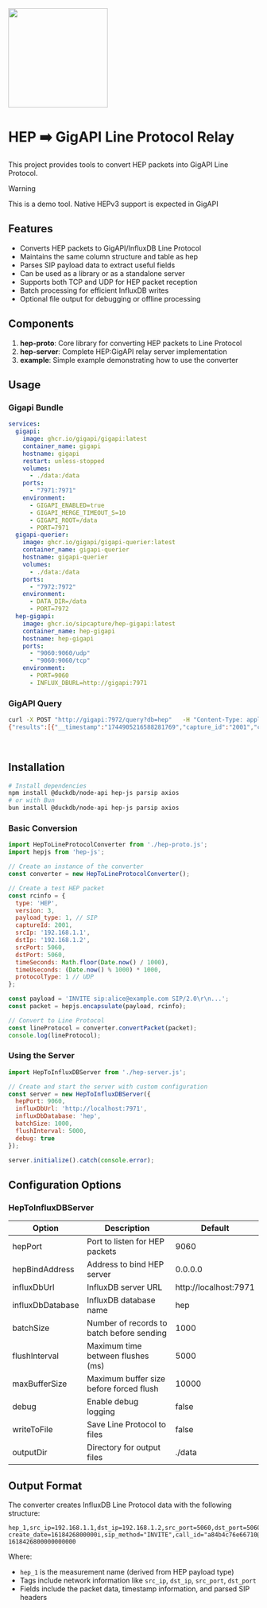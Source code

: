 <img src="https://github.com/user-attachments/assets/ddd8d553-3740-4a98-b365-76c0b971d031" width=200 />

# HEP ➡️ GigAPI Line Protocol Relay

This project provides tools to convert HEP packets into GigAPI Line Protocol.

> [!WARNING]
> This is a demo tool. Native HEPv3 support is expected in GigAPI

## Features

- Converts HEP packets to GigAPI/InfluxDB Line Protocol
- Maintains the same column structure and table as hep
- Parses SIP payload data to extract useful fields
- Can be used as a library or as a standalone server
- Supports both TCP and UDP for HEP packet reception
- Batch processing for efficient InfluxDB writes
- Optional file output for debugging or offline processing

## Components

1. **hep-proto**: Core library for converting HEP packets to Line Protocol
2. **hep-server**: Complete HEP:GigAPI relay server implementation
3. **example**: Simple example demonstrating how to use the converter


## Usage

### Gigapi Bundle
```yaml
services:
  gigapi:
    image: ghcr.io/gigapi/gigapi:latest
    container_name: gigapi
    hostname: gigapi
    restart: unless-stopped
    volumes:
      - ./data:/data
    ports:
      - "7971:7971"
    environment:
      - GIGAPI_ENABLED=true
      - GIGAPI_MERGE_TIMEOUT_S=10
      - GIGAPI_ROOT=/data
      - PORT=7971
  gigapi-querier:
    image: ghcr.io/gigapi/gigapi-querier:latest
    container_name: gigapi-querier
    hostname: gigapi-querier
    volumes:
      - ./data:/data
    ports:
      - "7972:7972"
    environment:
      - DATA_DIR=/data
      - PORT=7972
  hep-gigapi:
    image: ghcr.io/sipcapture/hep-gigapi:latest
    container_name: hep-gigapi
    hostname: hep-gigapi
    ports:
      - "9060:9060/udp"
      - "9060:9060/tcp"
    environment:
      - PORT=9060
      - INFLUX_DBURL=http://gigapi:7971
```
### GigAPI Query
```bash
curl -X POST "http://gigapi:7972/query?db=hep"   -H "Content-Type: application/json"    -d '{"query": "SELECT * FROM hep_1"}'  
{"results":[{"__timestamp":"1744905216588281769","capture_id":"2001","capture_pass":"myHep","create_date":"1744905210441","date":"2025-04-17T00:00:00Z","dst_ip":"192.168.1.2","dst_port":"5060","hour":"15","payload":"INVITE sip:alice@example.com SIP/2.0\\r\\nVia: SIP/2.0/UDP 192.168.1.1:5060;branch=z9hG4bK776asdhds\\r\\nFrom: Bob \u003csip:bob@example.com\u003e;tag=1928301774\\r\\nTo: Alice \u003csip:alice@example.com\u003e\\r\\nCall-ID: a84b4c76e66710@example.com\\r\\nCSeq: 314159 INVITE\\r\\nContact: \u003csip:bob@192.168.1.1:5060\u003e\\r\\nContent-Type: application/sdp\\r\\nContent-Length: 0\\r\\n\\r\\n","payload_size":"327","src_ip":"192.168.1.1","src_port":"5060","time":"1744905210441000000","time_sec":"1744905210","time_usec":"441000"},{"__timestamp":"1744905216588281850","capture_id":"2001","capture_pass":"myHep","create_date":"1744905210442","date":"2025-04-17T00:00:00Z","dst_ip":"192.168.1.2","dst_port":"5060","hour":"15","payload":"INVITE sip:alice@example.com SIP/2.0\\r\\nVia: SIP/2.0/UDP 192.168.1.1:5060;branch=z9hG4bK776asdhds\\r\\nFrom: Bob \u003csip:bob@example.com\u003e;tag=1928301774\\r\\nTo: Alice \u003csip:alice@example.com\u003e\\r\\nCall-ID: a84b4c76e66710@example.com\\r\\nCSeq: 314159 INVITE\\r\\nContact: \u003csip:bob@192.168.1.1:5060\u003e\\r\\nContent-Type: application/sdp\\r\\nContent-Length: 0\\r\\n\\r\\n","payload_size":"327","src_ip":"192.168.1.1","src_port":"5060","time":"1744905210442000000","time_sec":"1744905210","time_usec":"442000"}]}
```

<br>

## Installation

```bash
# Install dependencies
npm install @duckdb/node-api hep-js parsip axios
# or with Bun
bun install @duckdb/node-api hep-js parsip axios
```

### Basic Conversion

```javascript
import HepToLineProtocolConverter from './hep-proto.js';
import hepjs from 'hep-js';

// Create an instance of the converter
const converter = new HepToLineProtocolConverter();

// Create a test HEP packet
const rcinfo = {
  type: 'HEP',
  version: 3,
  payload_type: 1, // SIP
  captureId: 2001,
  srcIp: '192.168.1.1',
  dstIp: '192.168.1.2',
  srcPort: 5060,
  dstPort: 5060,
  timeSeconds: Math.floor(Date.now() / 1000),
  timeUseconds: (Date.now() % 1000) * 1000,
  protocolType: 1 // UDP
};

const payload = 'INVITE sip:alice@example.com SIP/2.0\r\n...';
const packet = hepjs.encapsulate(payload, rcinfo);

// Convert to Line Protocol
const lineProtocol = converter.convertPacket(packet);
console.log(lineProtocol);
```

### Using the Server

```javascript
import HepToInfluxDBServer from './hep-server.js';

// Create and start the server with custom configuration
const server = new HepToInfluxDBServer({
  hepPort: 9060,
  influxDbUrl: 'http://localhost:7971',
  influxDbDatabase: 'hep',
  batchSize: 1000,
  flushInterval: 5000,
  debug: true
});

server.initialize().catch(console.error);
```

## Configuration Options

### HepToInfluxDBServer

| Option | Description | Default |
|--------|-------------|---------|
| hepPort | Port to listen for HEP packets | 9060 |
| hepBindAddress | Address to bind HEP server | 0.0.0.0 |
| influxDbUrl | InfluxDB server URL | http://localhost:7971 |
| influxDbDatabase | InfluxDB database name | hep |
| batchSize | Number of records to batch before sending | 1000 |
| flushInterval | Maximum time between flushes (ms) | 5000 |
| maxBufferSize | Maximum buffer size before forced flush | 10000 |
| debug | Enable debug logging | false |
| writeToFile | Save Line Protocol to files | false |
| outputDir | Directory for output files | ./data |

## Output Format

The converter creates InfluxDB Line Protocol data with the following structure:

```
hep_1,src_ip=192.168.1.1,dst_ip=192.168.1.2,src_port=5060,dst_port=5060 create_date=1618426800000i,sip_method="INVITE",call_id="a84b4c76e66710@example.com",payload_size=245i 1618426800000000000
```

Where:
- `hep_1` is the measurement name (derived from HEP payload type)
- Tags include network information like `src_ip`, `dst_ip`, `src_port`, `dst_port`
- Fields include the packet data, timestamp information, and parsed SIP headers

